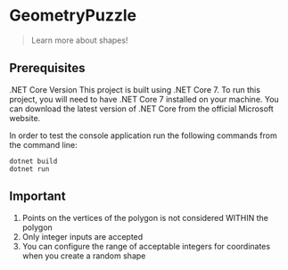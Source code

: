 # GeometryPuzzle

> Learn more about shapes!

## Prerequisites 

.NET Core Version
This project is built using .NET Core 7. To run this project, you will need to have .NET Core 7 installed on your machine. You can download the latest version of .NET Core from the official Microsoft website.


In order to test the console application run the following commands from the command line:

```
dotnet build
dotnet run
```

## Important

1. Points on the vertices of the polygon is not considered WITHIN the polygon
2. Only integer inputs are accepted
3. You can configure the range of acceptable integers for coordinates when you create a random shape
